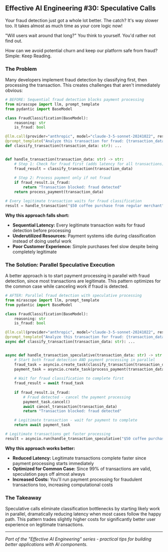 ## Effective AI Engineering #30: Speculative Calls

Your fraud detection just got a whole lot better.
The catch? It's way slower too. It takes almost as much time as your core logic now!

"Will users wait around that long?" You think to yourself.
You'd rather not find out.

How can we avoid potential churn and keep our platform safe from fraud?
Simple: Keep Reading.

### The Problem

Many developers implement fraud detection by classifying first, then processing the transaction. This creates challenges that aren't immediately obvious:

```python
# BEFORE: Sequential fraud detection blocks payment processing
from mirascope import llm, prompt_template
from pydantic import BaseModel

class FraudClassification(BaseModel):
    reasoning: str
    is_fraud: bool

@llm.call(provider="anthropic", model="claude-3-5-sonnet-20241022", response_model=FraudClassification)
@prompt_template("Analyze this transaction for fraud: {transaction_data}")
def classify_transaction(transaction_data: str): ...


def handle_transaction(transaction_data: str) -> str:
    # Step 1: Check for fraud first (adds latency for all transactions)
    fraud_result = classify_transaction(transaction_data)
    
    # Step 2: Process payment only if not fraud
    if fraud_result.is_fraud:
        return "Transaction blocked: fraud detected"
    return process_payment(transaction_data)

# Every legitimate transaction waits for fraud classification
result = handle_transaction("$50 coffee purchase from regular merchant")
```

**Why this approach falls short:**

- **Sequential Latency:** Every legitimate transaction waits for fraud detection before processing
- **Underutilized Resources:** Payment systems idle during classification instead of doing useful work
- **Poor Customer Experience:** Simple purchases feel slow despite being completely legitimate

### The Solution: Parallel Speculative Execution

A better approach is to start payment processing in parallel with fraud detection, since most transactions are legitimate. This pattern optimizes for the common case while canceling work if fraud is detected.

```python
# AFTER: Parallel fraud detection with speculative processing
from mirascope import llm, prompt_template
from pydantic import BaseModel

class FraudClassification(BaseModel):
    reasoning: str
    is_fraud: bool

@llm.call(provider="anthropic", model="claude-3-5-sonnet-20241022", response_model=FraudClassification)
@prompt_template("Analyze this transaction for fraud: {transaction_data}")
async def classify_transaction(transaction_data: str): ...


async def handle_transaction_speculative(transaction_data: str) -> str:    
    # Start both fraud detection AND payment processing in parallel
    fraud_task = asyncio.create_task(classify_transaction(transaction_data))
    payment_task = asyncio.create_task(process_payment(transaction_data))
    
    # Wait for fraud classification to complete first
    fraud_result = await fraud_task
    
    if fraud_result.is_fraud:
        # Fraud detected - cancel the payment processing
        payment_task.cancel()
        await cancel_transaction(transaction_data)
        return "Transaction blocked: fraud detected"

    # Legitimate transaction - wait for payment to complete
    return await payment_task

# Legitimate transactions get faster processing
result = asyncio.run(handle_transaction_speculative("$50 coffee purchase from regular merchant"))
```

**Why this approach works better:**

- **Reduced Latency:** Legitimate transactions complete faster since payment processing starts immediately
- **Optimized for Common Case:** Since 99% of transactions are valid, speculation pays off almost always
- **Increased Costs:** You'll run payment processing for fraudulent transactions too, increasing computational costs

### The Takeaway

Speculative calls eliminate classification bottlenecks by starting likely work in parallel, dramatically reducing latency when most cases follow the happy path. This pattern trades slightly higher costs for significantly better user experience on legitimate transactions.

---
*Part of the "Effective AI Engineering" series - practical tips for building better applications with AI components.*
